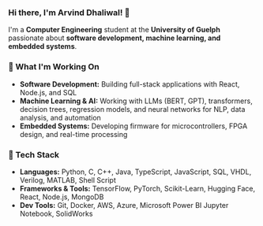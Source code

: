 ### Hi there, I'm Arvind Dhaliwal! 👋  

I'm a **Computer Engineering** student at the **University of Guelph** passionate about **software development, machine learning, and embedded systems**.  

### 🚀 What I'm Working On  
- **Software Development:** Building full-stack applications with React, Node.js, and SQL  
- **Machine Learning & AI:** Working with LLMs (BERT, GPT), transformers, decision trees, regression models, and neural networks for NLP, data analysis, and automation
- **Embedded Systems:** Developing firmware for microcontrollers, FPGA design, and real-time processing

### 🔧 Tech Stack  
- **Languages:** Python, C, C++, Java, TypeScript, JavaScript, SQL, VHDL, Verilog, MATLAB, Shell Script  
- **Frameworks & Tools:** TensorFlow, PyTorch, Scikit-Learn, Hugging Face, React, Node.js, MongoDB  
- **Dev Tools:** Git, Docker, AWS, Azure, Microsoft Power BI Jupyter Notebook, SolidWorks  
